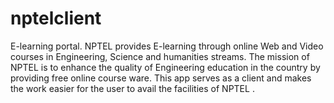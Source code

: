 nptelclient
===========

E-learning portal. NPTEL provides E-learning through online Web and Video courses in Engineering, Science and humanities streams. The mission of NPTEL is to enhance the quality of Engineering education in the country by providing free online course ware. This app serves as a client and makes the work easier for the user to avail the facilities of NPTEL . 
